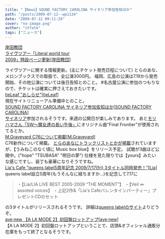 ```yaml
---
title: "【News】SOUND FACTORY CAROLINA サイネリア参加告知ほか"
path: "/posts/2009-07-12--wp1134"
date: "2009-07-12 09:11:28"
cover: "no-image.png"
author: "stfate"
tags: ["ニュース"]
---
```


<style type="text/css">
<!--
p {white-space: pre-wrap};
-->
</style>

<a class="topics" href="http://k-kyoudan.s61.xrea.com/" target="_blank">岸田教団 ライヴツアー「Literal world tour 2009」特設ページ更新</a><span class="junre">[<a href="http://k-kyoudan.s61.xrea.com/" target="_blank">岸田教団</a>]</span>
<div class="news">ライヴツアーに関する情報更新。(主にチケット発売日程について)
とらのあな、メロンブックスでの取扱で、全公演3000円。
福岡、広島の公演は7.19から発売開始、その他公演については後日告知とのこと。
#名古屋公演に参加のつもりなので、チケットは確実に押さえておきたいです。</div>
<a class="topics" href="http://tieleaf.net/" target="_blank">tieLeaf "おしらせ"</a><span class="junre">[<a href="http://tieleaf.net/" target="_blank">tieLeaf</a>]</span>
<div class="news">現在サイトリニューアル準備中とのこと。</div>
<a class="topics" href="http://carolina.web.infoseek.co.jp/" target="_blank">SOUND FACTORY CAROLINA サイネリア参加告知ほか</a><span class="junre">[<a href="http://carolina.web.infoseek.co.jp/" target="_blank">SOUND FACTORY CAROLINA</a>]</span>
<div class="news"><a href="http://cineraria-tfs.net/" target="_blank">サイネリア</a>参加されるそうです。来週の公開日が楽しみであります。
あと<a href="http://www81.sakura.ne.jp/~morihama/game/swstgframe.html" target="_blank">モリハマさん「SW～魔女達の長い午後」</a>にオリジナル曲"Final Frontier"が使用されてるとか。</div>
<a class="topics" href="http://www.geocities.jp/iwamud/" target="_blank">M.Graveyard C76について掲載</a><span class="junre">[<a href="http://www.geocities.jp/iwamud/" target="_blank">M.Graveyard</a>]</span>
<div class="news">C76新作について掲載。
<a href="http://www.toranoana.jp/mailorder/cit/pagekit/0000/02/32/0000023281/index.html" target="_blank">とらのあなにトラックリストとかが掲載</a>されていますが、【うみねこのなく頃に Music box blue】をリリース予定。
試聴が3曲ほど公開中。("hope" "TSUBASA" "明日の夢")
仕様を見た限りでは【yours】みたいな感じですし、装丁も豪華になりそうですね。</div>
<a class="topics" href="http://blog.lias-cafe.com/" target="_blank">Lia's Cafe "queens label5周年記念 2009/7/17(fri) 3タイトル同時発売！"</a><span class="junre">[<a href="http://www.lias-cafe.com/" target="_blank">Lia</a>]</span>
<div class="news">queens label設立5周年(もうそんなに経ちますか…)を記念して7.17に<blockquote>・【Lia/LIA LIVE BEST 2005-2009 “THE MOMENT”】
・【Veil ∞ assoted voices】
・上記2作&「Lia's Cafeバレンタインパーティー」プレゼントCDのセット</blockquote>の3タイトルがリリースされるそうです。
詳細は<a href="http://queenslabel.product.co.jp/" target="_blank">queens labelのサイト</a>よりどうぞ。</div>
<a class="topics" href="http://www.avenew.jp/" target="_blank">ave;new 【A LA MODE 2】初回盤ロットアップ</a><span class="junre">[<a href="http://www.avenew.jp/" target="_blank">ave;new</a>]</span>
<div class="news">【A LA MODE 2】初回盤ロットアップということで、店頭&オフィシャル通販分在庫をもって終了となるそうです。</div>
